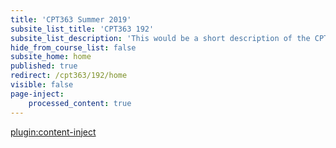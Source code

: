 ```yaml
---
title: 'CPT363 Summer 2019'
subsite_list_title: 'CPT363 192'
subsite_list_description: 'This would be a short description of the CPT363 Summer 2019 course.'
hide_from_course_list: false
subsite_home: home
published: true
redirect: /cpt363/192/home
visible: false
page-inject:
    processed_content: true
---
```


[plugin:content-inject](/cpt363/192/home/_reminders)
